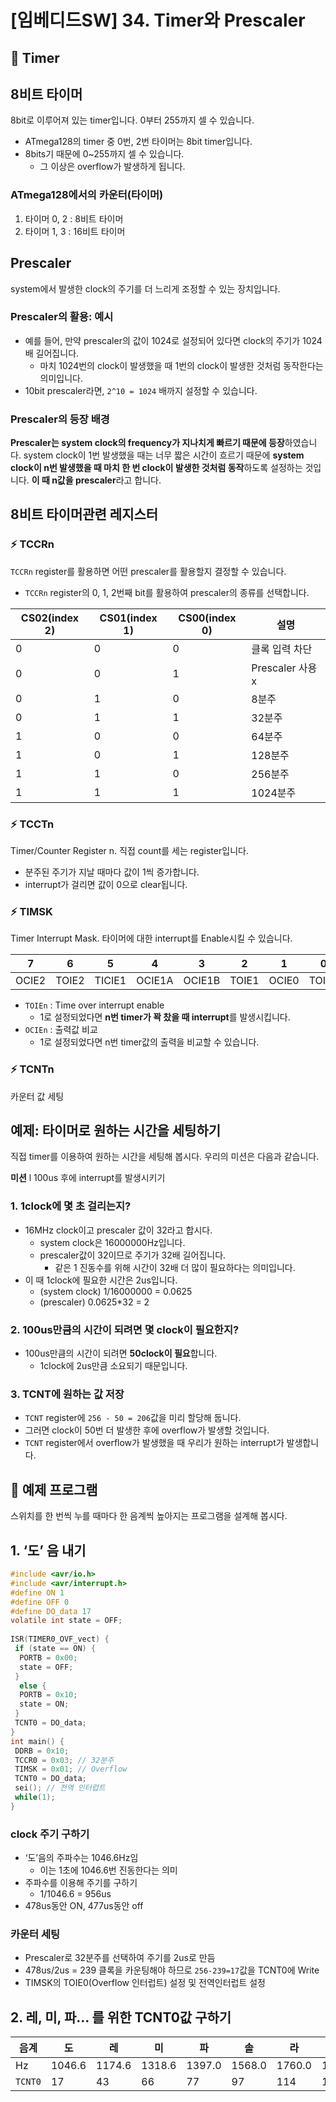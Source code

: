 # [임베디드SW] 34. Timer와 Prescaler

<aside>

# 💖 Timer

</aside>

## 8비트 타이머

8bit로 이루어져 있는 timer입니다. 0부터 255까지 셀 수 있습니다.

- ATmega128의 timer 중 0번, 2번 타이머는 8bit timer입니다.
- 8bits기 때문에 0~255까지 셀 수 있습니다.
    - 그 이상은 overflow가 발생하게 됩니다.

### ATmega128에서의 카운터(타이머)

1. 타이머 0, 2 : 8비트 타이머
2. 타이머 1, 3 : 16비트 타이머

## Prescaler

system에서 발생한 clock의 주기를 더 느리게 조정할 수 있는 장치입니다.

### Prescaler의 활용: 예시

- 예를 들어, 만약 prescaler의 값이 1024로 설정되어 있다면 clock의 주기가 1024배 길어집니다.
    - 마치 1024번의 clock이 발생했을 때 1번의 clock이 발생한 것처럼 동작한다는 의미입니다.
- 10bit prescaler라면, `2^10 = 1024` 배까지 설정할 수 있습니다.

### Prescaler의 등장 배경

**Prescaler는 system clock의 frequency가 지나치게 빠르기 때문에 등장**하였습니다. system clock이 1번 발생했을 때는 너무 짧은 시간이 흐르기 때문에 **system clock이 n번 발생했을 때 마치 한 번 clock이 발생한 것처럼 동작**하도록 설정하는 것입니다. **이 때 n값을 prescaler**라고 합니다.

## 8비트 타이머관련 레지스터

### ⚡ TCCRn

`TCCRn` register를 활용하면 어떤 prescaler를 활용할지 결정할 수 있습니다.

- `TCCRn` register의 0, 1, 2번째 bit를 활용하여 prescaler의 종류를 선택합니다.

| CS02(index 2) | CS01(index 1) | CS00(index 0) | 설명 |
| --- | --- | --- | --- |
| 0 | 0 | 0 | 클록 입력 차단 |
| 0 | 0 | 1 | Prescaler 사용 x |
| 0 | 1 | 0 | 8분주 |
| 0 | 1 | 1 | 32분주 |
| 1 | 0 | 0 | 64분주 |
| 1 | 0 | 1 | 128분주 |
| 1 | 1 | 0 | 256분주 |
| 1 | 1 | 1 | 1024분주 |

### ⚡ TCCTn

Timer/Counter Register n. 직접 count를 세는 register입니다.

- 분주된 주기가 지날 때마다 값이 1씩 증가합니다.
- interrupt가 걸리면 값이 0으로 clear됩니다.

### ⚡ TIMSK

Timer Interrupt Mask. 타이머에 대한 interrupt를 Enable시킬 수 있습니다. 

| 7 | 6 | 5 | 4 | 3 | 2 | 1 | 0 |
| --- | --- | --- | --- | --- | --- | --- | --- |
| OCIE2  | TOIE2   | TICIE1 | OCIE1A | OCIE1B  | TOIE1  | OCIE0  | TOIE0 |
- `TOIEn` : Time over interrupt enable
    - 1로 설정되었다면 **n번 timer가 꽉 찼을 때 interrupt**를 발생시킵니다.
- `OCIEn` : 출력값 비교
    - 1로 설정되었다면 n번 timer값의 출력을 비교할 수 있습니다.

### ⚡ TCNTn

카운터 값 세팅

## 예제: 타이머로 원하는 시간을 세팅하기

직접 timer를 이용하여 원하는 시간을 세팅해 봅시다. 우리의 미션은 다음과 같습니다.

<aside>

**미션**  l  100us 후에 interrupt를 발생시키기

</aside>

### 1. 1clock에 몇 초 걸리는지?

- 16MHz clock이고 prescaler 값이 32라고 합시다.
    - system clock은 16000000Hz입니다.
    - prescaler값이 32이므로 주기가 32배 길어집니다.
        - 같은 1 진동수를 위해 시간이 32배 더 많이 필요하다는 의미입니다.
- 이 때 1clock에 필요한 시간은 2us입니다.
    - (system clock) 1/16000000 = 0.0625
    - (prescaler) 0.0625*32 = 2

### 2. 100us만큼의 시간이 되려면 몇 clock이 필요한지?

- 100us만큼의 시간이 되려면 **50clock이 필요**합니다.
    - 1clock에 2us만큼 소요되기 때문입니다.

### 3. TCNT에 원하는 값 저장

- `TCNT` register에 `256 - 50 = 206`값을 미리 할당해 둡니다.
- 그러면 clock이 50번 더 발생한 후에 overflow가 발생할 것입니다.
- `TCNT` register에서 overflow가 발생했을 때 우리가 원하는 interrupt가 발생합니다.

<aside>

# 💖 예제 프로그램

</aside>

스위치를 한 번씩 누를 때마다 한 음계씩 높아지는 프로그램을 설계해 봅시다.

## 1. ‘도’ 음 내기

```c
#include <avr/io.h> 
#include <avr/interrupt.h> 
#define ON 1 
#define OFF 0 
#define DO_data 17 
volatile int state = OFF; 
 
ISR(TIMER0_OVF_vect) { 
 if (state == ON) { 
  PORTB = 0x00; 
  state = OFF; 
 }
  else {
  PORTB = 0x10; 
  state = ON;
 } 
 TCNT0 = DO_data; 
} 
int main() { 
 DDRB = 0x10; 
 TCCR0 = 0x03; // 32분주 
 TIMSK = 0x01; // Overflow 
 TCNT0 = DO_data; 
 sei(); // 전역 인터럽트 
 while(1); 
} 
```

### clock 주기 구하기

- ‘도’음의 주파수는 1046.6Hz임
    - 이는 1초에 1046.6번 진동한다는 의미
- 주파수를 이용해 주기를 구하기
    - 1/1046.6 = 956us
- 478us동안 ON, 477us동안 off

### 카운터 세팅

- Prescaler로 32분주를 선택하여 주기를 2us로 만듬
- 478us/2us = 239 클록을 카운팅해야 하므로 `256-239=17`값을 TCNT0에 Write
- TIMSK의 TOIE0(Overflow 인터럽트) 설정 및 전역인터럽트 설정

## 2. 레, 미, 파… 를 위한 TCNT0값 구하기

| 음계 | 도 | 레 | 미 | 파 | 솔 | 라 | 시 | 도 |
| --- | --- | --- | --- | --- | --- | --- | --- | --- |
| Hz | 1046.6 | 1174.6  | 1318.6  | 1397.0  | 1568.0  | 1760.0  | 1795.6 | 2093.2 |
| `TCNT0` | 17 | 43 | 66 | 77 | 97 | 114 | 117 | 137 |